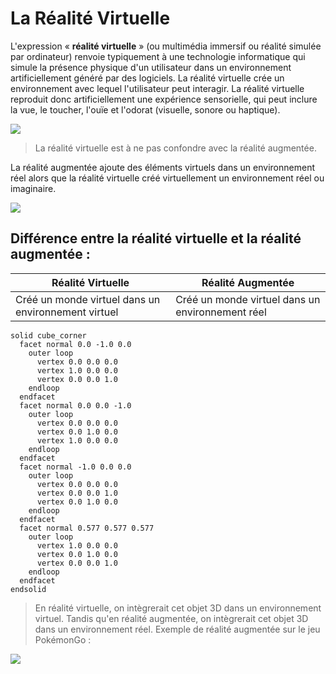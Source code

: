 # La Réalité Virtuelle

L'expression « **réalité virtuelle** » (ou multimédia immersif ou réalité simulée par ordinateur) renvoie typiquement à une technologie informatique qui simule la présence physique d'un utilisateur dans un environnement artificiellement généré par des logiciels. La réalité virtuelle crée un environnement avec lequel l'utilisateur peut interagir. La réalité virtuelle reproduit donc artificiellement une expérience sensorielle, qui peut inclure la vue, le toucher, l'ouïe et l'odorat (visuelle, sonore ou haptique).

![](https://imgs.search.brave.com/L3EooqSfIvrmvcw6XWEIsZalod49iU4rPcogWScFZaQ/rs:fit:711:225:1/g:ce/aHR0cHM6Ly90c2Uy/Lm1tLmJpbmcubmV0/L3RoP2lkPU9JUC5R/Y0s0V0xteHhzOG1y/UXNBODByYTNRSGFF/OCZwaWQ9QXBp)

> La réalité virtuelle est à ne pas confondre avec la réalité augmentée.

La réalité augmentée ajoute des éléments virtuels dans un environnement réel alors que la réalité virtuelle créé virtuellement un environnement réel ou imaginaire.

![](https://imgs.search.brave.com/4ned_UDtS4J66OA3tpiRMZ2ONBQ4ANUGlUIt1g7j8lw/rs:fit:1170:650:1/g:ce/aHR0cHM6Ly93d3cu/b21uaW5ub3YuY29t/L3dwLWNvbnRlbnQv/dXBsb2Fkcy8yMDE2/LzA2L2hvbG9sZW5z/LTNkLWNvcGllLTEx/NzB4NjUwLmpwZw)


## Différence entre la réalité virtuelle et la réalité augmentée :

| Réalité Virtuelle | Réalité Augmentée |
| --- | --- |
| Créé un monde virtuel dans un environnement virtuel | Créé un monde virtuel dans un environnement réel |


```stl
solid cube_corner
  facet normal 0.0 -1.0 0.0
    outer loop
      vertex 0.0 0.0 0.0
      vertex 1.0 0.0 0.0
      vertex 0.0 0.0 1.0
    endloop
  endfacet
  facet normal 0.0 0.0 -1.0
    outer loop
      vertex 0.0 0.0 0.0
      vertex 0.0 1.0 0.0
      vertex 1.0 0.0 0.0
    endloop
  endfacet
  facet normal -1.0 0.0 0.0
    outer loop
      vertex 0.0 0.0 0.0
      vertex 0.0 0.0 1.0
      vertex 0.0 1.0 0.0
    endloop
  endfacet
  facet normal 0.577 0.577 0.577
    outer loop
      vertex 1.0 0.0 0.0
      vertex 0.0 1.0 0.0
      vertex 0.0 0.0 1.0
    endloop
  endfacet
endsolid
```

> En réalité virtuelle, on intègrerait cet objet 3D dans un environnement virtuel. Tandis qu'en réalité augmentée, on intègrerait cet objet 3D dans un environnement réel. Exemple de réalité augmentée sur le jeu PokémonGo :

![](https://imgs.search.brave.com/8rdLrIq4HlLSoTTvjAtCktR2eKXUocWyntT0bsD76Hg/rs:fit:1200:1200:1/g:ce/aHR0cHM6Ly93d3cu/aW1vcmUuY29tL3Np/dGVzL2ltb3JlLmNv/bS9maWxlcy9zdHls/ZXMveGxhcmdlX3dt/X2Jydy9wdWJsaWMv/ZmllbGQvaW1hZ2Uv/MjAxNy8xMi9hcnBs/dXMtdG9yY2hpYy1o/ZXJvLmpwZw)